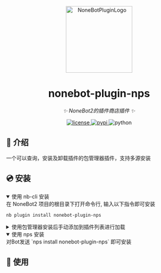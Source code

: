 <div align="center">
  <img src="https://cdn.liteyuki.icu/static/img/liteyuki_icon_640.png" width="180" height="180" alt="NoneBotPluginLogo">

</div>

<div align="center">

# nonebot-plugin-nps

_✨ NoneBot2的插件商店插件 ✨_


<a href="./LICENSE">
    <img src="https://img.shields.io/github/license/LiteyukiStudio/nonebot-plugin-nps.svg" alt="license">
</a>
<a href="https://pypi.python.org/pypi/nonebot-plugin-nps">
    <img src="https://img.shields.io/pypi/v/nonebot-plugin-nps.svg" alt="pypi">
</a>
<img src="https://img.shields.io/badge/python-3.10+-blue.svg" alt="python">

</div>

## 📖 介绍

一个可以查询，安装及卸载插件的包管理器插件，支持多源安装

## 💿 安装

<details open>
<summary>使用 nb-cli 安装</summary>
在 NoneBot2 项目的根目录下打开命令行, 输入以下指令即可安装

    nb plugin install nonebot-plugin-nps

</details>

<details>
<summary>使用包管理器安装后手动添加到插件列表进行加载</summary>
在 nonebot2 项目的插件目录下, 打开命令行, 根据你使用的包管理器, 输入相应的安装命令

<details>
<summary>pip</summary>

    pip install nonebot-plugin-nps

</details>
<details>
<summary>pdm</summary>

    pdm add nonebot-plugin-nps

</details>
<details>
<summary>poetry</summary>

    poetry add nonebot-plugin-nps

</details>
<details>
<summary>conda</summary>

    conda install nonebot-plugin-nps

</details>
</details>

<details open>
<summary>使用 nps 安装</summary>
对Bot发送 `nps install nonebot-plugin-nps` 即可安装
</details>

## 🎉 使用
